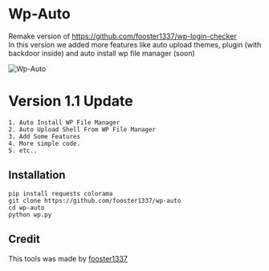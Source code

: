 # Wp-Auto
Remake version of <a href="https://github.com/fooster1337/wp-login-checker">https://github.com/fooster1337/wp-login-checker</a><br>
In this version we added more features like auto upload themes, plugin (with backdoor inside) and auto install wp file manager (soon)

![Wp-Auto](https://github.com/fooster1337/wp-auto/assets/89574993/c3549c88-c572-440a-b9ec-1a9c5d77ed7b)

# Version 1.1 Update
```
1. Auto Install WP File Manager
2. Auto Upload Shell From WP File Manager
3. Add Some Features
4. More simple code.
5. etc..
```

## Installation
```
pip install requests colorama
git clone https://github.com/fooster1337/wp-auto
cd wp-auto
python wp.py
```

## Credit
This tools was made by <a href="https://github.com/fooster1337/wp-auto/">fooster1337</a>

